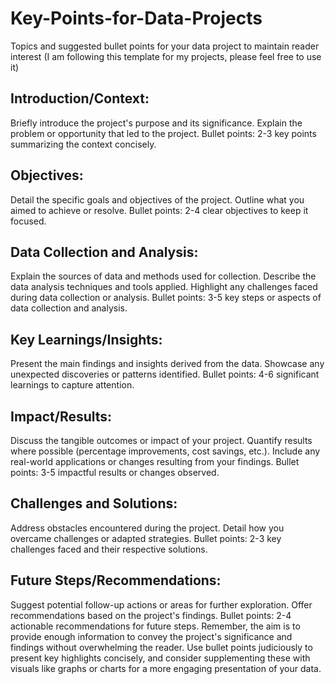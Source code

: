 # Key-Points-for-Data-Projects
Topics and suggested bullet points for your data project to maintain reader interest
(I am following this template for my projects, please feel free to use it)

## Introduction/Context: ##

Briefly introduce the project's purpose and its significance.
Explain the problem or opportunity that led to the project.
Bullet points: 2-3 key points summarizing the context concisely.

## Objectives: ##

Detail the specific goals and objectives of the project.
Outline what you aimed to achieve or resolve.
Bullet points: 2-4 clear objectives to keep it focused.

## Data Collection and Analysis: ##

Explain the sources of data and methods used for collection.
Describe the data analysis techniques and tools applied.
Highlight any challenges faced during data collection or analysis.
Bullet points: 3-5 key steps or aspects of data collection and analysis.

## Key Learnings/Insights: ##

Present the main findings and insights derived from the data.
Showcase any unexpected discoveries or patterns identified.
Bullet points: 4-6 significant learnings to capture attention.

## Impact/Results: ##

Discuss the tangible outcomes or impact of your project.
Quantify results where possible (percentage improvements, cost savings, etc.).
Include any real-world applications or changes resulting from your findings.
Bullet points: 3-5 impactful results or changes observed.

## Challenges and Solutions: ##

Address obstacles encountered during the project.
Detail how you overcame challenges or adapted strategies.
Bullet points: 2-3 key challenges faced and their respective solutions.

## Future Steps/Recommendations: ##

Suggest potential follow-up actions or areas for further exploration.
Offer recommendations based on the project's findings.
Bullet points: 2-4 actionable recommendations for future steps.
Remember, the aim is to provide enough information to convey the project's significance and findings without overwhelming the reader. Use bullet points judiciously to present key highlights concisely, and consider supplementing these with visuals like graphs or charts for a more engaging presentation of your data.
